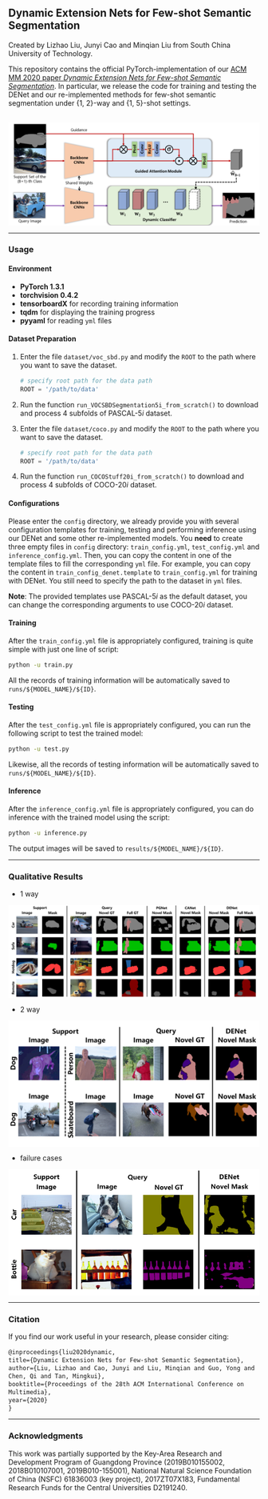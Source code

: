 ## Dynamic Extension Nets for Few-shot Semantic Segmentation
Created by Lizhao Liu, Junyi Cao and Minqian Liu from South China University of Technology.

This repository contains the official PyTorch-implementation of our [ACM MM 2020 paper *Dynamic Extension Nets for Few-shot Semantic Segmentation*](#). In particular, we release the code for training and testing the DENet and our re-implemented methods for few-shot semantic segmentation under {1, 2}-way and {1, 5}-shot settings. 

<br>

<img src="image/arch.png" align="center">

---
### Usage

#### Environment
- **PyTorch 1.3.1**
- **torchvision 0.4.2**
- **tensorboardX** for recording training information
- **tqdm** for displaying the training progress
- **pyyaml** for reading `yml` files

#### Dataset Preparation
1. Enter the file `dataset/voc_sbd.py` and modify the `ROOT` to the path where you want to save the dataset.
	```python
	# specify root path for the data path
	ROOT = '/path/to/data'
	``` 
1. Run the function `run_VOCSBDSegmentation5i_from_scratch()` to download and process 4 subfolds of PASCAL-5*i* dataset.

1. Enter the file `dataset/coco.py` and modify the `ROOT` to the path where you want to save the dataset.
	```python
	# specify root path for the data path
	ROOT = '/path/to/data'
	``` 
1. Run the function `run_COCOStuff20i_from_scratch()` to download and process 4 subfolds of COCO-20*i* dataset.

#### Configurations
Please enter the `config` directory, we already provide you with several configuration templates for training, testing and performing inference using our DENet and some other re-implemented models. 
You **need** to create three empty files in `config` directory: `train_config.yml`, `test_config.yml` and `inference_config.yml`. Then, you can copy the content in one of the template files to fill the corresponding `yml` file. For example, you can copy the content in `train_config_denet.template` to `train_config.yml` for training with DENet. You still need to specify the path to the dataset in `yml` files.

**Note**: The provided templates use PASCAL-5*i* as the default dataset, you can change the corresponding arguments to use COCO-20*i* dataset.

#### Training
After the `train_config.yml` file is appropriately configured, training is quite simple with just one line of script:

```bash
python -u train.py
```

All the records of training information will be automatically saved to `runs/${MODEL_NAME}/${ID}`.

#### Testing
After the `test_config.yml` file is appropriately configured, you can run the following script to test the trained model:

```bash
python -u test.py
```

Likewise, all the records of testing information will be automatically saved to `runs/${MODEL_NAME}/${ID}`.

#### Inference
After the `inference_config.yml` file is appropriately configured, you can do inference with the trained model using the script:

```bash
python -u inference.py
```

The output images will be saved to `results/${MODEL_NAME}/${ID}`.

---

### Qualitative Results

- 1 way

<img src="image/qualitative.png" align="center">


- 2 way

<img src="image/2way.png" align="center">

- failure cases

<img src="image/failure.png" align="center">

---

### Citation
If you find our work useful in your research, please consider citing:
		  
	@inproceedings{liu2020dynamic, 
	title={Dynamic Extension Nets for Few-shot Semantic Segmentation},
	author={Liu, Lizhao and Cao, Junyi and Liu, Minqian and Guo, Yong and Chen, Qi and Tan, Mingkui}, 
	booktitle={Proceedings of the 28th ACM International Conference on Multimedia},  
	year={2020}
	}

---

### Acknowledgments

This work was partially supported by the Key-Area Research and Development Program of Guangdong Province (2019B010155002, 2018B010107001, 2019B010-155001), National Natural Science Foundation of China (NSFC) 61836003 (key project), 2017ZT07X183, Fundamental Research Funds for the Central Universities D2191240.
